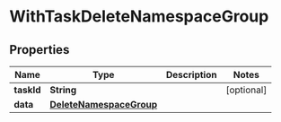 

# WithTaskDeleteNamespaceGroup


## Properties

Name | Type | Description | Notes
------------ | ------------- | ------------- | -------------
**taskId** | **String** |  |  [optional]
**data** | [**DeleteNamespaceGroup**](DeleteNamespaceGroup.md) |  | 



